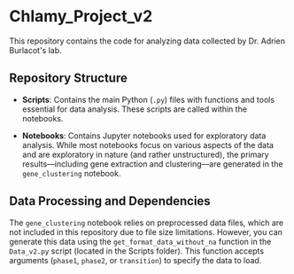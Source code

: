 # Chlamy_Project_v2

This repository contains the code for analyzing data collected by Dr. Adrien Burlacot's lab.

## Repository Structure

- **Scripts**: Contains the main Python (`.py`) files with functions and tools essential for data analysis. These scripts are called within the notebooks.
  
- **Notebooks**: Contains Jupyter notebooks used for exploratory data analysis. While most notebooks focus on various aspects of the data and are exploratory in nature (and rather unstructured), the primary results—including gene extraction and clustering—are generated in the `gene_clustering` notebook.

## Data Processing and Dependencies

The `gene_clustering` notebook relies on preprocessed data files, which are not included in this repository due to file size limitations. However, you can generate this data using the `get_format_data_without_na` function in the `Data_v2.py` script (located in the Scripts folder). This function accepts arguments (`phase1`, `phase2`, or `transition`) to specify the data to load.
